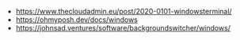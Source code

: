 - <https://www.thecloudadmin.eu/post/2020-0101-windowsterminal/>
- <https://ohmyposh.dev/docs/windows>
- <https://johnsad.ventures/software/backgroundswitcher/windows/>